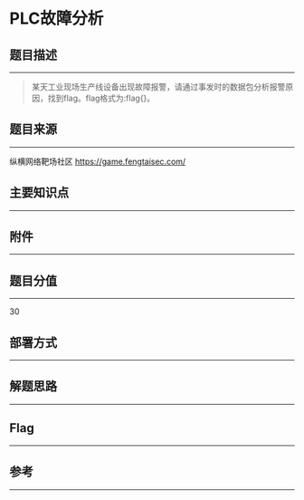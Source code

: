 # PLC故障分析

## 题目描述
---
> 某天工业现场生产线设备出现故障报警，请通过事发时的数据包分析报警原因，找到flag。flag格式为:flag{}。

## 题目来源
---
纵横网络靶场社区 https://game.fengtaisec.com/

## 主要知识点
---


## 附件
---


## 题目分值
---
30

## 部署方式
---


## 解题思路
---


## Flag
---


## 参考
---
